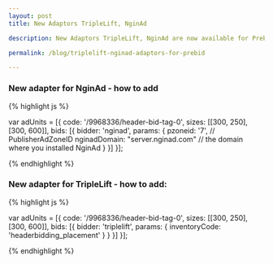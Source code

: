 ```yaml
---
layout: post
title: New Adaptors TripleLift, NginAd

description: New Adaptors TripleLift, NginAd are now available for Prebid.js

permalink: /blog/triplelift-nginad-adaptors-for-prebid

---
```


### New adapter for NginAd - how to add

{% highlight js %}

var adUnits = [{
        code: '/9968336/header-bid-tag-0',
        sizes: [[300, 250], [300, 600]],
        bids: [{
            bidder: 'nginad',
            params: {
        	    pzoneid: '7', // <String> PublisherAdZoneID
                nginadDomain: "server.nginad.com" // the domain where you installed NginAd
            }
        }]
}];

{% endhighlight %}


### New adapter for TripleLift - how to add:

{% highlight js %}

var adUnits = [{
        code: '/9968336/header-bid-tag-0',
        sizes: [[300, 250], [300, 600]],
        bids: [{
            bidder: 'triplelift',
                params: { 
                    inventoryCode: 'headerbidding_placement' }
                }
        }]
}];

{% endhighlight %}
